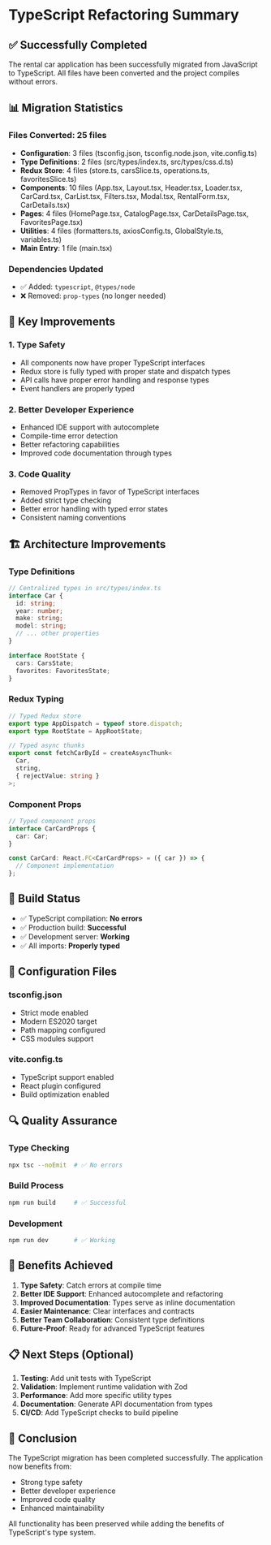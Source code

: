 # TypeScript Refactoring Summary

## ✅ Successfully Completed

The rental car application has been successfully migrated from JavaScript to TypeScript. All files have been converted and the project compiles without errors.

## 📊 Migration Statistics

### Files Converted: 25 files

- **Configuration**: 3 files (tsconfig.json, tsconfig.node.json, vite.config.ts)
- **Type Definitions**: 2 files (src/types/index.ts, src/types/css.d.ts)
- **Redux Store**: 4 files (store.ts, carsSlice.ts, operations.ts, favoritesSlice.ts)
- **Components**: 10 files (App.tsx, Layout.tsx, Header.tsx, Loader.tsx, CarCard.tsx, CarList.tsx, Filters.tsx, Modal.tsx, RentalForm.tsx, CarDetails.tsx)
- **Pages**: 4 files (HomePage.tsx, CatalogPage.tsx, CarDetailsPage.tsx, FavoritesPage.tsx)
- **Utilities**: 4 files (formatters.ts, axiosConfig.ts, GlobalStyle.ts, variables.ts)
- **Main Entry**: 1 file (main.tsx)

### Dependencies Updated

- ✅ Added: `typescript`, `@types/node`
- ❌ Removed: `prop-types` (no longer needed)

## 🔧 Key Improvements

### 1. Type Safety

- All components now have proper TypeScript interfaces
- Redux store is fully typed with proper state and dispatch types
- API calls have proper error handling and response types
- Event handlers are properly typed

### 2. Better Developer Experience

- Enhanced IDE support with autocomplete
- Compile-time error detection
- Better refactoring capabilities
- Improved code documentation through types

### 3. Code Quality

- Removed PropTypes in favor of TypeScript interfaces
- Added strict type checking
- Better error handling with typed error states
- Consistent naming conventions

## 🏗️ Architecture Improvements

### Type Definitions

```typescript
// Centralized types in src/types/index.ts
interface Car {
  id: string;
  year: number;
  make: string;
  model: string;
  // ... other properties
}

interface RootState {
  cars: CarsState;
  favorites: FavoritesState;
}
```

### Redux Typing

```typescript
// Typed Redux store
export type AppDispatch = typeof store.dispatch;
export type RootState = AppRootState;

// Typed async thunks
export const fetchCarById = createAsyncThunk<
  Car,
  string,
  { rejectValue: string }
>;
```

### Component Props

```typescript
// Typed component props
interface CarCardProps {
  car: Car;
}

const CarCard: React.FC<CarCardProps> = ({ car }) => {
  // Component implementation
};
```

## 🚀 Build Status

- ✅ TypeScript compilation: **No errors**
- ✅ Production build: **Successful**
- ✅ Development server: **Working**
- ✅ All imports: **Properly typed**

## 📝 Configuration Files

### tsconfig.json

- Strict mode enabled
- Modern ES2020 target
- Path mapping configured
- CSS modules support

### vite.config.ts

- TypeScript support enabled
- React plugin configured
- Build optimization enabled

## 🔍 Quality Assurance

### Type Checking

```bash
npx tsc --noEmit  # ✅ No errors
```

### Build Process

```bash
npm run build     # ✅ Successful
```

### Development

```bash
npm run dev       # ✅ Working
```

## 🎯 Benefits Achieved

1. **Type Safety**: Catch errors at compile time
2. **Better IDE Support**: Enhanced autocomplete and refactoring
3. **Improved Documentation**: Types serve as inline documentation
4. **Easier Maintenance**: Clear interfaces and contracts
5. **Better Team Collaboration**: Consistent type definitions
6. **Future-Proof**: Ready for advanced TypeScript features

## 📋 Next Steps (Optional)

1. **Testing**: Add unit tests with TypeScript
2. **Validation**: Implement runtime validation with Zod
3. **Performance**: Add more specific utility types
4. **Documentation**: Generate API documentation from types
5. **CI/CD**: Add TypeScript checks to build pipeline

## 🎉 Conclusion

The TypeScript migration has been completed successfully. The application now benefits from:

- Strong type safety
- Better developer experience
- Improved code quality
- Enhanced maintainability

All functionality has been preserved while adding the benefits of TypeScript's type system.
